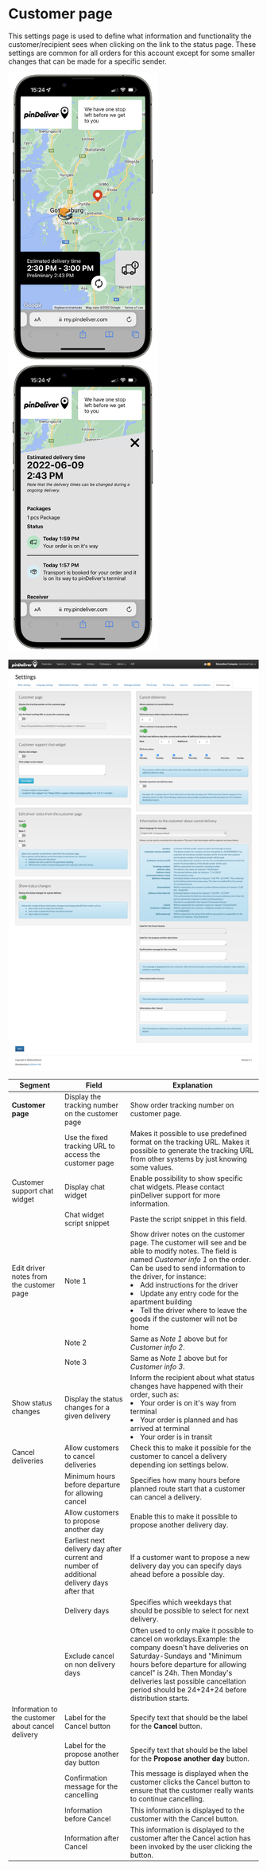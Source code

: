# Customer page

This settings page is used to define what information and functionality the customer/recipient sees when clicking on the link to the status page.
These settings are common for all orders for this account except for some smaller changes that can be made for a specific sender.

<p float="center">
  <img src="/images/pindeliver_customer_information_page1.png" width="300" />
  <img src="/images/pindeliver_customer_information_page2.png" width="300" />
</p>

![Customer page](/images/settings_customer_page.png)


|Segment|Field|Explanation|
|-----|----------|----------|
|**Customer page**|Display the tracking number on the customer page|Show order tracking number on customer page.|
||Use the fixed tracking URL to access the customer page|Makes it possible to use predefined format on the tracking URL. Makes it possible to generate the tracking URL from other systems by just knowing some values.|
|Customer support chat widget|Display chat widget|Enable possibility to show specific chat widgets. Please contact pinDeliver support for more information.|
||Chat widget script snippet|Paste the script snippet in this field.|
|Edit driver notes from the customer page|Note 1|Show driver notes on the customer page. The customer will see and be able to modify notes. The field is named *Customer info 1* on the order. Can be used to send information to the driver, for instance:<li>Add instructions for the driver</li><li>Update any entry code for the apartment building</li><li>Tell the driver where to leave the goods if the customer will not be home</li>|
||Note 2|Same as *Note 1* above but for *Customer info 2*.|
||Note 3|Same as *Note 1* above but for *Customer info 3*.|
|Show status changes|Display the status changes for a given delivery|Inform the recipient about what status changes have happened with their order, such as:<li>Your order is on it's way from terminal</li><li>Your order is planned and has arrived at terminal</li><li>Your order is in transit</li>|
|Cancel deliveries|Allow customers to cancel deliveries|Check this to make it possible for the customer to cancel a delivery depending ion settings below.|
||Minimum hours before departure for allowing cancel|Specifies how many hours before planned route start that a customer can cancel a delivery.|
||Allow customers to propose another day|Enable this to make it possible to propose another delivery day.|
||Earliest next delivery day after current and number of additional delivery days after that|If a customer want to propose a new delivery day you can specify days ahead before a possible day.|
||Delivery days|Specifies which weekdays that should be possible to select for next delivery.|
||Exclude cancel on non delivery days|Often used to only make it possible to cancel on workdays.Example: the company doesn't have deliveries on Saturday-Sundays and "Minimum hours before departure for allowing cancel" is 24h. Then Monday's deliveries last possible cancellation period should be 24+24+24 before distribution starts.|
|Information to the customer about cancel delivery|Label for the Cancel button|Specify text that should be the label for the **Cancel** button.|
||Label for the propose another day button|Specify text that should be the label for the **Propose another day** button.|
||Confirmation message for the cancelling|This message is displayed when the customer clicks the Cancel button to ensure that the customer really wants to continue cancelling.|
||Information before Cancel|This information is displayed to the customer with the Cancel button.|
||Information after Cancel|This information is displayed to the customer after the Cancel action has been invoked by the user clicking the button.|
